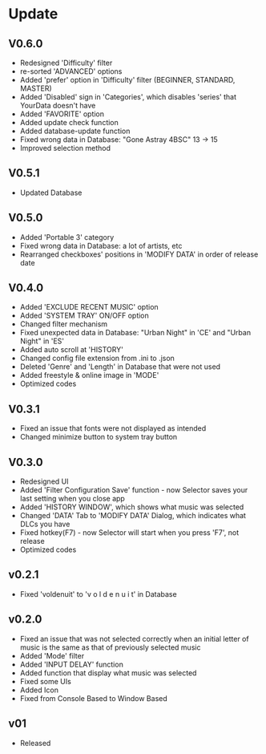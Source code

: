 # Update
## V0.6.0
* Redesigned 'Difficulty' filter
* re-sorted 'ADVANCED' options
* Added 'prefer' option in 'Difficulty' filter (BEGINNER, STANDARD, MASTER)
* Added 'Disabled' sign in 'Categories', which disables 'series' that YourData doesn't have
* Added 'FAVORITE' option
* Added update check function
* Added database-update function
* Fixed wrong data in Database: "Gone Astray 4BSC" 13 -> 15
* Improved selection method
## V0.5.1
* Updated Database
## V0.5.0
* Added 'Portable 3' category
* Fixed wrong data in Database: a lot of artists, etc
* Rearranged checkboxes' positions in 'MODIFY DATA' in order of release date
## V0.4.0
* Added 'EXCLUDE RECENT MUSIC' option
* Added 'SYSTEM TRAY' ON/OFF option
* Changed filter mechanism
* Fixed unexpected data in Database: "Urban Night" in 'CE' and "Urban Night" in 'ES'
* Added auto scroll at 'HISTORY'
* Changed config file extension from .ini to .json
* Deleted 'Genre' and 'Length' in Database that were not used
* Added freestyle & online image in 'MODE'
* Optimized codes
## V0.3.1
* Fixed an issue that fonts were not displayed as intended
* Changed minimize button to system tray button
## V0.3.0
* Redesigned UI
* Added 'Filter Configuration Save' function - now Selector saves your last setting when you close app
* Added 'HISTORY WINDOW', which shows what music was selected
* Changed 'DATA' Tab to 'MODIFY DATA' Dialog, which indicates what DLCs you have
* Fixed hotkey(F7) - now Selector will start when you press 'F7', not release
* Optimized codes
## v0.2.1
* Fixed 'voldenuit' to 'v o l d e n u i t' in Database
## v0.2.0
* Fixed an issue that was not selected correctly when an initial letter of music is the same as that of previously selected music
* Added 'Mode' filter
* Added 'INPUT DELAY' function
* Added function that display what music was selected
* Fixed some UIs
* Added Icon
* Fixed from Console Based to Window Based
## v01
* Released
